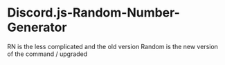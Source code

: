 # Discord.js-Random-Number-Generator
RN is the less complicated and the old version
Random is the new version of the command / upgraded
